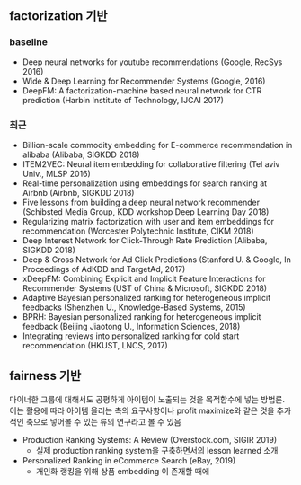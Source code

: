 ## factorization 기반
### baseline
- Deep neural networks for youtube recommendations (Google, RecSys 2016)
- Wide & Deep Learning for Recommender Systems (Google, 2016)
- DeepFM: A factorization-machine based neural network for CTR prediction (Harbin Institute of Technology, IJCAI 2017)

### 최근
- Billion-scale commodity embedding for E-commerce recommendation in alibaba (Alibaba, SIGKDD 2018)
- ITEM2VEC: Neural item embedding for collaborative filtering (Tel aviv Univ., MLSP 2016)
- Real-time personalization using embeddings for search ranking at Airbnb (Airbnb, SIGKDD 2018)
- Five lessons from building a deep neural network recommender (Schibsted Media Group, KDD workshop Deep Learning Day 2018)
- Regularizing matrix factorization with user and item embeddings for recommendation (Worcester Polytechnic Institute, CIKM 2018)
- Deep Interest Network for Click-Through Rate Prediction (Alibaba, SIGKDD 2018)
- Deep & Cross Network for Ad Click Predictions (Stanford U. & Google, In Proceedings of AdKDD and TargetAd, 2017)
- xDeepFM: Combining Explicit and Implicit Feature Interactions for Recommender Systems (UST of China & Microsoft, SIGKDD 2018)
- Adaptive Bayesian personalized ranking for heterogeneous implicit feedbacks (Shenzhen U., Knowledge-Based Systems, 2015)
- BPRH: Bayesian personalized ranking for heterogeneous implicit feedback (Beijing Jiaotong U., Information Sciences, 2018)
- Integrating reviews into personalized ranking for cold start recommendation (HKUST, LNCS, 2017)

## fairness 기반
마이너한 그룹에 대해서도 공평하게 아이템이 노출되는 것을 목적함수에 넣는 방법론. 이는 활용에 따라 아이템 올리는 측의 요구사항이나 profit maximize와 같은 것을 추가적인 축으로 넣어볼 수 있는 류의 연구라고 볼 수 있음

- Production Ranking Systems: A Review (Overstock.com, SIGIR 2019)
	- 실제 production ranking system을 구축하면서의 lesson learned 소개
- Personalized Ranking in eCommerce Search (eBay, 2019)
	- 개인화 랭킹을 위해 상품 embedding 이 존재할 때에 
